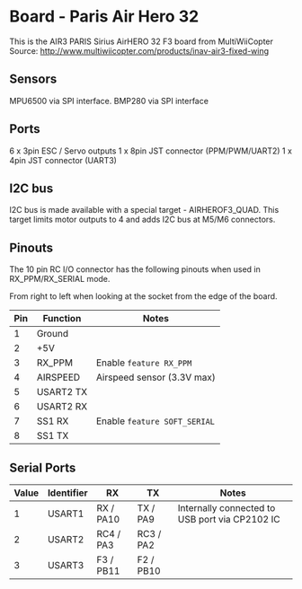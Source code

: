 # Board - Paris Air Hero 32

This is the AIR3 PARIS Sirius AirHERO 32 F3 board from MultiWiiCopter
Source: http://www.multiwiicopter.com/products/inav-air3-fixed-wing

## Sensors

MPU6500 via SPI interface.
BMP280 via SPI interface

## Ports

6 x 3pin ESC / Servo outputs
1 x 8pin JST connector (PPM/PWM/UART2)
1 x 4pin JST connector (UART3)

## I2C bus

I2C bus is made available with a special target - AIRHEROF3_QUAD. This target limits motor outputs to 4 and adds I2C bus at M5/M6 connectors.

## Pinouts

The 10 pin RC I/O connector has the following pinouts when used in RX_PPM/RX_SERIAL mode.

From right to left when looking at the socket from the edge of the board.

| Pin | Function       | Notes                            |
| --- | -------------- | -------------------------------- |
| 1   | Ground         |                                  |
| 2   | +5V            |                                  |
| 3   | RX_PPM         | Enable `feature RX_PPM`          | 
| 4   | AIRSPEED       | Airspeed sensor (3.3V max)       | 
| 5   | USART2 TX      |                                  | 
| 6   | USART2 RX      |                                  | 
| 7   | SS1 RX         | Enable `feature SOFT_SERIAL`     |
| 8   | SS1 TX         |                                  |


## Serial Ports

| Value | Identifier   | RX         | TX                 | Notes                                                                                       |
| ----- | ------------ | ---------- | ------------------ | ------------------------------------------------------------------------------------------- |
| 1     | USART1       | RX  / PA10 | TX  / PA9          | Internally connected to USB port via CP2102 IC                                              |
| 2     | USART2       | RC4 / PA3  | RC3 / PA2          |                                                                                             |
| 3     | USART3       | F3  / PB11 | F2  / PB10         |                                                                                             |

